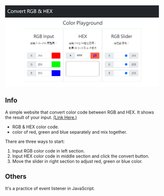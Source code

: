 ![convert between RGB & HEX](https://raw.githubusercontent.com/ritachien/Convert-Between-RGB-HEX/main/demo.webp)

## Info  
A simple website that convert color code between RGB and HEX. It shows the result of your input. [(Link Here.)](https://ritachien.github.io/Convert-Between-RGB-HEX/)
- RGB & HEX color code.  
- color of red, green and blue separately and mix together.  


There are three ways to start:  
1. Input RGB color code in left section.  
2. Input HEX color code in middle section and click the convert button.  
3. Move the slider in right section to adjust red, green or blue color.  

## Others  
It's a practice of event listener in JavaScript.
